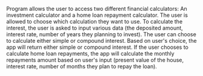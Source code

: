 Program allows the user to access two different financial calculators: An investment calculator and a home loan repayment calculator. 
The user is allowed to choose which calculation they want to use. 
To calculate the interest, the user is asked to input various data (the deposited amount, interest rate, number of years they planning to invest).
The user can choose to calculate either simple or compound interest. 
Based on user's choice, the app will return either simple or compound interest.
If the user chooses to calculate home loan repayments, the app will calculate the monthly repayments amount based on user's input (present value of the house, interest rate, number of months they plan to repay the loan).
